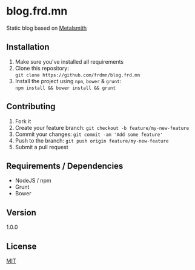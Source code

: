 # blog.frd.mn

Static blog based on [Metalsmith](http://www.metalsmith.io/)

## Installation

1. Make sure you've installed all requirements
2. Clone this repository:  
  `git clone https://github.com/frdmn/blog.frd.mn`
3. Install the project using `npn`, `bower` & `grunt`:  
  `npm install && bower install && grunt`

## Contributing

1. Fork it
2. Create your feature branch: `git checkout -b feature/my-new-feature`
3. Commit your changes: `git commit -am 'Add some feature'`
4. Push to the branch: `git push origin feature/my-new-feature`
5. Submit a pull request

## Requirements / Dependencies

* NodeJS / npm
* Grunt
* Bower

## Version

1.0.0

## License

[MIT](LICENSE)
